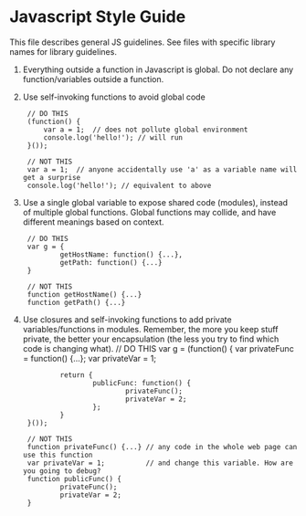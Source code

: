 Javascript Style Guide
=============================
This file describes general JS guidelines. See files with specific library names for library guidelines.

1. Everything outside a function in Javascript is global. Do not declare any function/variables outside a function.
2. Use self-invoking functions to avoid global code

        // DO THIS
        (function() {
            var a = 1;  // does not pollute global environment
            console.log('hello!'); // will run
        }());
        
        // NOT THIS
        var a = 1;  // anyone accidentally use 'a' as a variable name will get a surprise
        console.log('hello!'); // equivalent to above
3. Use a single global variable to expose shared code (modules), instead of multiple global functions. Global functions may collide, and have different meanings based on context.

        // DO THIS
        var g = {
                getHostName: function() {...},
                getPath: function() {...}
        }
        
        // NOT THIS
        function getHostName() {...}
        function getPath() {...}
        
4. Use closures and self-invoking functions to add private variables/functions in modules. Remember, the more you keep stuff private, the better your encapsulation (the less you try to find which code is changing what).
        // DO THIS
        var g = (function() {
                var privateFunc = function() {...};
                var privateVar = 1;
                
                return {
                        publicFunc: function() {
                                privateFunc();
                                privateVar = 2;
                        };
                }
        }());

        // NOT THIS
        function privateFunc() {...} // any code in the whole web page can use this function
        var privateVar = 1;          // and change this variable. How are you going to debug?
        function publicFunc() {
                privateFunc();
                privateVar = 2;
        }
